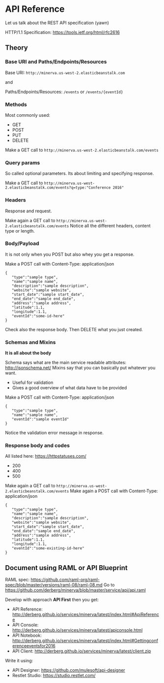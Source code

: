 # API Reference

Let us talk about the REST API specification (yawn)

HTTP/1.1 Specification: https://tools.ietf.org/html/rfc2616

## Theory

### Base URI and Paths/Endpoints/Resources

Base URI: `http://minerva.us-west-2.elasticbeanstalk.com`

and

Paths/Endpoints/Resources: `/events` or `/events/{eventId}`

### Methods

Most commonly used:
- GET
- POST
- PUT
- DELETE

Make a GET call to `http://minerva.us-west-2.elasticbeanstalk.com/events`

### Query params

So called optional parameters.
Its about limiting and specifying response.

Make a GET call to `http://minerva.us-west-2.elasticbeanstalk.com/events?q=type:"Conference 2016"`

### Headers

Response and request.

Make again a GET call to `http://minerva.us-west-2.elasticbeanstalk.com/events`
Notice all the different headers, content type or length.

### Body/Payload

It is not only when you POST but also whey you get a response.

Make a POST call with Content-Type: application/json
```
{  
   "type":"sample type",
   "name":"sample name",
   "description":"sample description",
   "website":"sample website",
   "start_date":"sample start_date",
   "end_date":"sample end_date",
   "address":"sample address",
   "latitude":1.1,
   "longitude":1.1,
   "eventId":"some-id-here"
}
```

Check also the response body.
Then DELETE what you just created.

### Schemas and Mixins

**It is all about the body**

Schema says what are the main service readable attributes: http://jsonschema.net/
Mixins say that you can basically put whatever you want.

- Useful for validation
- Gives a good overview of what data have to be provided

Make a POST call with Content-Type: application/json
```
{  
   "type":"sample type",
   "name":"sample name",
   "eventId":"sample eventId"
}
```

Notice the validation error message in response.

### Response body and codes

All listed here: https://httpstatuses.com/

- 200
- 400
- 500

Make again a GET call to `http://minerva.us-west-2.elasticbeanstalk.com/events`
Make again a POST call with Content-Type: application/json
```
{  
   "type":"sample type",
   "name":"sample name",
   "description":"sample description",
   "website":"sample website",
   "start_date":"sample start_date",
   "end_date":"sample end_date",
   "address":"sample address",
   "latitude":1.1,
   "longitude":1.1,
   "eventId":"some-existing-id-here"
}
```

## Document using RAML or API Blueprint

RAML spec: https://github.com/raml-org/raml-spec/blob/master/versions/raml-08/raml-08.md
Go to https://github.com/derberg/minerva/blob/master/service/api/api.raml

Develop with approach **API First** then you get:
- API Reference: http://derberg.github.io/services/minerva/latest/index.html#ApiReference
- API Console: http://derberg.github.io/services/minerva/latest/apiconsole.html
- API Notebook: http://derberg.github.io/services/minerva/latest/index.html#Gettingconferenceeventsfor2016
- API Client: http://derberg.github.io/services/minerva/latest/client.zip

Write it using:
- API Designer: https://github.com/mulesoft/api-designer
- Restlet Studio: https://studio.restlet.com/
